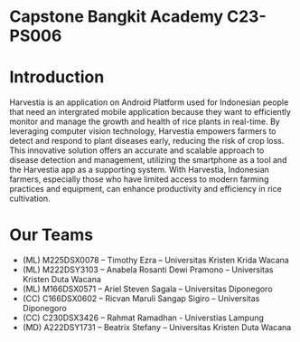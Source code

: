 # Capstone Bangkit Academy C23-PS006
# Introduction
Harvestia is an application on Android Platform used for Indonesian people that need an intergrated mobile application because they want to efficiently monitor and manage the growth and health of rice plants in real-time. By leveraging computer vision technology, Harvestia empowers farmers to detect and respond to plant diseases early, reducing the risk of crop loss. This innovative solution offers an accurate and scalable approach to disease detection and management, utilizing the smartphone as a tool and the Harvestia app as a supporting system. With Harvestia, Indonesian farmers, especially those who have limited access to modern farming practices and equipment, can enhance productivity and efficiency in rice cultivation.
# Our Teams
- (ML) M225DSX0078 – Timothy Ezra – Universitas Kristen Krida Wacana
- (ML) M222DSY3103 – Anabela Rosanti Dewi Pramono – Universitas Kristen Duta Wacana
- (ML) M166DSX0571 – Ariel Steven Sagala – Universitas Diponegoro
- (CC) C166DSX0602 – Ricvan Maruli Sangap Sigiro – Universitas Diponegoro
- (CC) C230DSX3426 – Rahmat Ramadhan - Universtias Lampung
- (MD) A222DSY1731 – Beatrix Stefany – Universitas Kristen Duta Wacana
